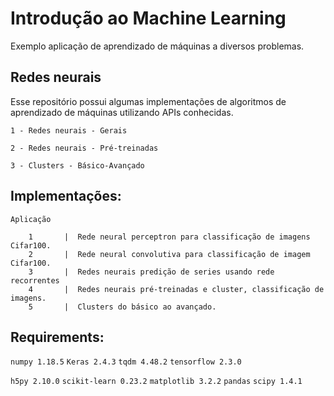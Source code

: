 # Introdução ao Machine Learning

Exemplo aplicação de aprendizado de máquinas a diversos problemas.

## Redes neurais
Esse repositório possui algumas implementações de algoritmos de aprendizado de máquinas utilizando APIs conhecidas.

`1 - Redes neurais - Gerais`

`2 - Redes neurais - Pré-treinadas`

`3 - Clusters - Básico-Avançado`


## Implementações:

    Aplicação
    
        1       |  Rede neural perceptron para classificação de imagens Cifar100.
        2       |  Rede neural convolutiva para classificação de imagem Cifar100.
        3       |  Redes neurais predição de series usando rede recorrentes
        4       |  Redes neurais pré-treinadas e cluster, classificação de imagens.
        5       |  Clusters do básico ao avançado.

## Requirements:

`numpy 1.18.5`
`Keras 2.4.3`
`tqdm 4.48.2`
`tensorflow 2.3.0`

`h5py 2.10.0`
`scikit-learn 0.23.2`
`matplotlib 3.2.2`
`pandas`
`scipy 1.4.1`
